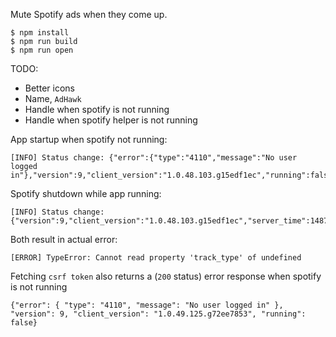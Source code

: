 Mute Spotify ads when they come up.

```
$ npm install
$ npm run build
$ npm run open
```

TODO:
  * Better icons
  * Name, `AdHawk`
  * Handle when spotify is not running
  * Handle when spotify helper is not running

App startup when spotify not running:
```
[INFO] Status change: {"error":{"type":"4110","message":"No user logged in"},"version":9,"client_version":"1.0.48.103.g15edf1ec","running":false}
```

Spotify shutdown while app running:
```
[INFO] Status change: {"version":9,"client_version":"1.0.48.103.g15edf1ec","server_time":1487467846,"online":false,"running":true}
```

Both result in actual error:
```
[ERROR] TypeError: Cannot read property 'track_type' of undefined
```

Fetching `csrf token` also returns a (`200` status) error response when spotify is not running
```
{"error": { "type": "4110", "message": "No user logged in" }, "version": 9, "client_version": "1.0.49.125.g72ee7853", "running": false}
```
